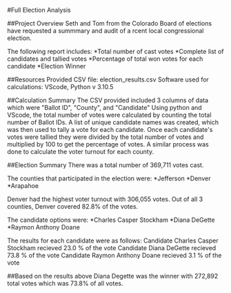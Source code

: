 #Full Election Analysis

##Project Overview
Seth and Tom from the Colorado Board of elections have requested a summmary and audit of a rcent local congressional election. 

The following report includes:
    *Total number of cast votes
    *Complete list of candidates and tallied votes
    *Percentage of total won votes for each candidate
    *Election Winner

##Resources
Provided CSV file: election_results.csv
Software used for calculations: VScode, Python v 3.10.5

##Calculation Summary
The CSV provided included 3 columns of data which were "Ballot ID", "County", and "Candidate"
Using python and VScode, the total number of votes were calculated by counting the total number of Ballot IDs.
A list of unique candidate names was created, which was then used to tally a vote for each candidate.
Once each candidate's votes were tallied they were divided by the total number of votes and multiplied by 100 to get the percentage of votes. 
A similar process was done to calculate the voter turnout for each county.

##Election Summary
There was a total number of 369,711 votes cast.

The counties that participated in the election were:
*Jefferson
*Denver
*Arapahoe

Denver had the highest voter turnout with 306,055 votes. Out of all 3 counties, Denver covered 82.8% of the votes.

The candidate options were:
*Charles Casper Stockham
*Diana DeGette
*Raymon Anthony Doane

The results for each candidate were as follows:
Candidate Charles Casper Stockham recieved 23.0 % of the vote
Candidate Diana DeGette recieved 73.8 % of the vote
Candidate Raymon Anthony Doane recieved 3.1 % of the vote

##Based on the results above Diana Degette was the winner with 272,892 total votes which was 73.8% of all votes.

